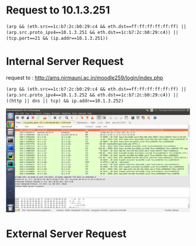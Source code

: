 Request to 10.1.3.251
=====================


    (arp && (eth.src==1c:b7:2c:b0:29:c4 && eth.dst==ff:ff:ff:ff:ff:ff) || (arp.src.proto_ipv4==10.1.3.251 && eth.dst==1c:b7:2c:b0:29:c4)) || (tcp.port==21 && (ip.addr==10.1.3.251))

Internal Server Request
=======================

request to : http://ams.nirmauni.ac.in/moodle259/login/index.php

    (arp && (eth.src==1c:b7:2c:b0:29:c4 && eth.dst==ff:ff:ff:ff:ff:ff) || (arp.src.proto_ipv4==10.1.3.252 && eth.dst==1c:b7:2c:b0:29:c4)) || ((http || dns || tcp) && ip.addr==10.1.3.252)

![internal server capturing](https://raw.githubusercontent.com/gahan9/ACN_lab/master/wireshark_capturing/dns%2Barp%2Btcp%2Bhttp_for_10.1.3.252.png)

External Server Request
========================